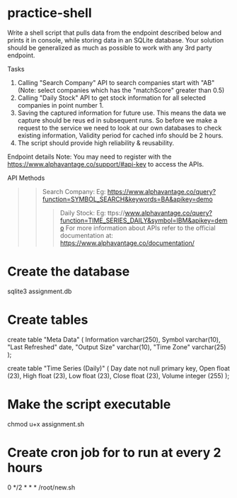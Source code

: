 # practice-shell

Write a shell script that pulls data from the endpoint described below and prints it in console, while storing data in an SQLite database. Your solution should be generalized as much as possible to work with any 3rd party endpoint.

Tasks
1. Calling "Search Company" API to search companies start with "AB" (Note: select companies which has the "matchScore" greater than 0.5)
2. Calling "Daily Stock" API to get stock information for all selected companies in point number 1.
3. Saving the captured information for future use. This means the data we capture should be reus
ed in subsequent runs. So before we make a request to the service we
need to look at our own databases to check existing information, Validity period for cached info should be 2 hours.
4. The script should provide high reliability & reusability.

Endpoint details
Note: You may need to register with the https://www.alphavantage.co/support/#api-key to access the APIs.

API Methods
>>Search Company: Eg: https://www.alphavantage.co/query?function=SYMBOL_SEARCH&keywords=BA&apikey=demo
>>>Daily Stock: Eg: ttps://www.alphavantage.co/query?function=TIME_SERIES_DAILY&symbol=IBM&apikey=demo
For more information about APIs refer to the official documentation at: https://www.alphavantage.co/documentation/

# Create the database
sqlite3 assignment.db

# Create tables
create table "Meta Data" (
Information varchar(250),
Symbol varchar(10),
"Last Refreshed" date,
"Output Size" varchar(10),
"Time Zone" varchar(25) 
);

create table "Time Series (Daily)" (
Day date not null primary key,
Open float (23),
High float (23),
Low float (23),
Close float (23),
Volume integer (255)
);

# Make the script executable
chmod u+x assignment.sh

# Create cron job for to run at every 2 hours
0 */2 * * * /root/new.sh
